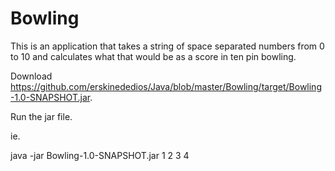 # Bowling

This is an application that takes a string of space separated numbers from 0 to 10 
and calculates what that would be as a score in ten pin bowling.

Download https://github.com/erskinededios/Java/blob/master/Bowling/target/Bowling-1.0-SNAPSHOT.jar.

Run the jar file.

ie.

java -jar Bowling-1.0-SNAPSHOT.jar 1 2 3 4
